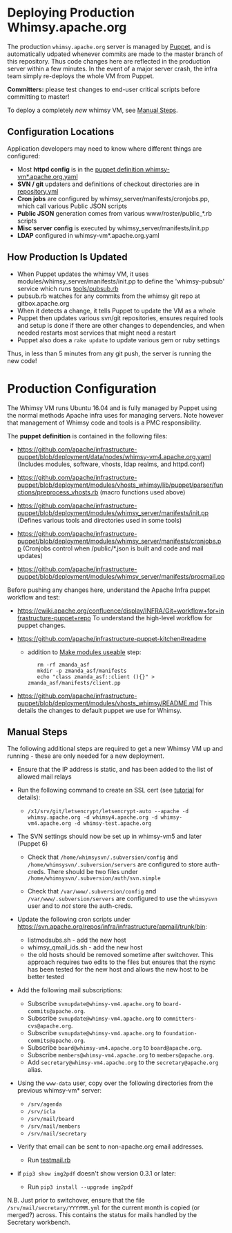 Deploying Production Whimsy.apache.org
==========

The production `whimsy.apache.org` server is managed by [Puppet](puppetnode), and 
is automatically udpated whenever commits are made to the master branch
of this repository.  Thus code changes here are reflected in the production
server within a few minutes.  In the event of a major server crash, the 
infra team simply re-deploys the whole VM from Puppet.

**Committers:** please test changes to end-user critical scripts before 
committing to master! 

To deploy a completely _new_ whimsy VM, see [Manual Steps](#manual-steps).

Configuration Locations
----
Application developers may need to know where different things are configured:

- Most **httpd config** is in the [puppet definition whimsy-vm*.apache.org.yaml](#puppetnode)
- **SVN / git** updaters and definitions of checkout directories are in [repository.yml](repository.yml)
- **Cron jobs** are configured by whimsy_server/manifests/cronjobs.pp, which call various Public JSON scripts
- **Public JSON** generation comes from various www/roster/public_*.rb scripts
- **Misc server config** is executed by whimsy_server/manifests/init.pp
- **LDAP** configured in whimsy-vm*.apache.org.yaml

How Production Is Updated
----

- When Puppet updates the whimsy VM, it uses modules/whimsy_server/manifests/init.pp
  to define the 'whimsy-pubsub' service which runs [tools/pubsub.rb](tools/pubsub.rb)
- pubsub.rb watches for any commits from the whimsy git repo at gitbox.apache.org
- When it detects a change, it tells Puppet to update the VM as a whole
- Puppet then updates various svn/git repositories, ensures required tools and setup 
  is done if there are other changes to dependencies, and when needed restarts most 
  services that might need a restart
- Puppet also does a `rake update` to update various gem or ruby settings

Thus, in less than 5 minutes from any git push, the server is running the new code!


Production Configuration
==========

The Whimsy VM runs Ubuntu 16.04 and is fully managed by Puppet using 
the normal methods Apache infra uses for managing servers.  Note however 
that management of Whimsy code and tools is a PMC responsibility.  

<a name="puppetnode"></a>
The **puppet definition** is contained in the following files:

 * https://github.com/apache/infrastructure-puppet/blob/deployment/data/nodes/whimsy-vm4.apache.org.yaml (Includes modules, software, vhosts, ldap realms, and httpd.conf)

 * https://github.com/apache/infrastructure-puppet/blob/deployment/modules/vhosts_whimsy/lib/puppet/parser/functions/preprocess_vhosts.rb (macro functions used above)

 * https://github.com/apache/infrastructure-puppet/blob/deployment/modules/whimsy_server/manifests/init.pp (Defines various tools and directories used in some tools)
 
 * https://github.com/apache/infrastructure-puppet/blob/deployment/modules/whimsy_server/manifests/cronjobs.pp (Cronjobs control when /public/*.json is built and code and mail updates)

 * https://github.com/apache/infrastructure-puppet/blob/deployment/modules/whimsy_server/manifests/procmail.pp

Before pushing any changes here, understand the Apache Infra puppet workflow and test:

 * https://cwiki.apache.org/confluence/display/INFRA/Git+workflow+for+infrastructure-puppet+repo
   To understand the high-level workflow for puppet changes.
   
 * https://github.com/apache/infrastructure-puppet-kitchen#readme
   * addition to [Make modules useable](https://github.com/apache/infrastructure-puppet-kitchen#make-modules-useable) step:
 
            rm -rf zmanda_asf
            mkdir -p zmanda_asf/manifests
            echo "class zmanda_asf::client (){}" > zmanda_asf/manifests/client.pp

 * https://github.com/apache/infrastructure-puppet/blob/deployment/modules/vhosts_whimsy/README.md
   This details the changes to default puppet we use for Whimsy.

Manual Steps
------------

The following additional steps are required to get a new Whimsy VM up 
and running - these are only needed for a new deployment.

 * Ensure that the IP address is static, and has been added to the list of allowed mail relays

 * Run the following command to create an SSL cert (see [tutorial](https://www.digitalocean.com/community/tutorials/how-to-secure-apache-with-let-s-encrypt-on-ubuntu-14-04) for details):
     * `/x1/srv/git/letsencrypt/letsencrypt-auto --apache -d whimsy.apache.org -d whimsy4.apache.org -d whimsy-vm4.apache.org -d whimsy-test.apache.org`

 * The SVN settings should now be set up in whimsy-vm5 and later (Puppet 6)
     * Check that `/home/whimsysvn/.subversion/config` and
       `/home/whimsysvn/.subversion/servers` are configured to store auth-creds.
       There should be two files under `/home/whimsysvn/.subversion/auth/svn.simple`

     * Check that `/var/www/.subversion/config` and
       `/var/www/.subversion/servers` are configured to use the `whimsysvn` user and to *not*
       store the auth-creds.

 * Update the following cron scripts under https://svn.apache.org/repos/infra/infrastructure/apmail/trunk/bin:
     * listmodsubs.sh - add the new host
     * whimsy_qmail_ids.sh - add the new host
     * the old hosts should be removed sometime after switchover. This approach requires two edits to the files
     but ensures that the rsync has been tested for the new host and allows the new host to be better tested

 * Add the following mail subscriptions:
    * Subscribe `svnupdate@whimsy-vm4.apache.org` to `board-commits@apache.org`.
    * Subscribe `svnupdate@whimsy-vm4.apache.org` to `committers-cvs@apache.org`.
    * Subscribe `svnupdate@whimsy-vm4.apache.org` to `foundation-commits@apache.org`.
    * Subscribe `board@whimsy-vm4.apache.org` to `board@apache.org`.
    * Subscribe `members@whimsy-vm4.apache.org` to `members@apache.org`.
    * Add `secretary@whimsy-vm4.apache.org` to the `secretary@apache.org` alias.

 * Using the `www-data` user, copy over the following directories from
   the previous whimsy-vm* server:
   * `/srv/agenda`
   * `/srv/icla`
   * `/srv/mail/board`
   * `/srv/mail/members`
   * `/srv/mail/secretary`

 * Verify that email can be sent to non-apache.org email addresses.
   * Run [testmail.rb](tools/testmail.rb)

 * if `pip3 show img2pdf` doesn't show version 0.3.1 or later:
   * Run `pip3 install --upgrade img2pdf`

N.B. Just prior to switchover, ensure that the file `/srv/mail/secretary/YYYYMM.yml`
for the current month is copied (or merged?) across. This contains the status for mails
handled by the Secretary workbench.


